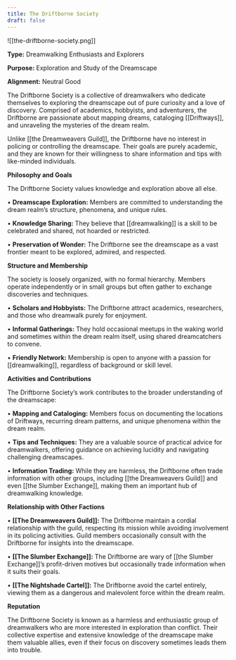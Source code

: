 ```yaml
---
title: The Driftborne Society
draft: false
---
```


![[the-driftborne-society.png]]

**Type:** Dreamwalking Enthusiasts and Explorers

**Purpose:** Exploration and Study of the Dreamscape

**Alignment:** Neutral Good

The Driftborne Society is a collective of dreamwalkers who dedicate themselves to exploring the dreamscape out of pure curiosity and a love of discovery. Comprised of academics, hobbyists, and adventurers, the Driftborne are passionate about mapping dreams, cataloging [[Driftways]], and unraveling the mysteries of the dream realm.

Unlike [[the Dreamweavers Guild]], the Driftborne have no interest in policing or controlling the dreamscape. Their goals are purely academic, and they are known for their willingness to share information and tips with like-minded individuals.

**Philosophy and Goals**

The Driftborne Society values knowledge and exploration above all else.

• **Dreamscape Exploration:** Members are committed to understanding the dream realm’s structure, phenomena, and unique rules.

• **Knowledge Sharing:** They believe that [[dreamwalking]] is a skill to be celebrated and shared, not hoarded or restricted.

• **Preservation of Wonder:** The Driftborne see the dreamscape as a vast frontier meant to be explored, admired, and respected.

**Structure and Membership**

The society is loosely organized, with no formal hierarchy. Members operate independently or in small groups but often gather to exchange discoveries and techniques.

• **Scholars and Hobbyists:** The Driftborne attract academics, researchers, and those who dreamwalk purely for enjoyment.

• **Informal Gatherings:** They hold occasional meetups in the waking world and sometimes within the dream realm itself, using shared dreamcatchers to convene.

• **Friendly Network:** Membership is open to anyone with a passion for [[dreamwalking]], regardless of background or skill level.

**Activities and Contributions**

The Driftborne Society’s work contributes to the broader understanding of the dreamscape:

• **Mapping and Cataloging:** Members focus on documenting the locations of Driftways, recurring dream patterns, and unique phenomena within the dream realm.

• **Tips and Techniques:** They are a valuable source of practical advice for dreamwalkers, offering guidance on achieving lucidity and navigating challenging dreamscapes.

• **Information Trading:** While they are harmless, the Driftborne often trade information with other groups, including [[the Dreamweavers Guild]] and even [[the Slumber Exchange]], making them an important hub of dreamwalking knowledge.

**Relationship with Other Factions**

• **[[The Dreamweavers Guild]]:** The Driftborne maintain a cordial relationship with the guild, respecting its mission while avoiding involvement in its policing activities. Guild members occasionally consult with the Driftborne for insights into the dreamscape.

• **[[The Slumber Exchange]]:** The Driftborne are wary of [[the Slumber Exchange]]’s profit-driven motives but occasionally trade information when it suits their goals.

• **[[The Nightshade Cartel]]:** The Driftborne avoid the cartel entirely, viewing them as a dangerous and malevolent force within the dream realm.

**Reputation**

The Driftborne Society is known as a harmless and enthusiastic group of dreamwalkers who are more interested in exploration than conflict. Their collective expertise and extensive knowledge of the dreamscape make them valuable allies, even if their focus on discovery sometimes leads them into trouble.